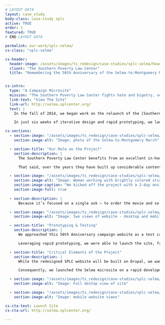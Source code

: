 ```yaml
---
# LAYOUT DATA
layout: case_study
body-class: case-study splc
active: TRUE
order: 1
featured: TRUE
# END LAYOUT DATA

permalink: our-work/splc-selma/
cs-class: "splc-selma"

cs-header:
  header-image: /assets/images/ts_redesign/case-studies/splc-selma/header1.jpg
  client: "The Southern Poverty Law Center"
  title: "Remembering the 50th Anniversary of the Selma-to-Montgomery March"


cs-intro:
  type: "A Campaign Microsite"
  mission: "The Southern Poverty Law Center fights hate and bigotry, seeking justice for the most vulnerable members of our society."
  link-text: "View The Site"
  link-url: http://selma.splcenter.org/
  text: | 
    In the fall of 2014, we began work on the relaunch of the [Southern Poverty Law Center](http://splcenter.org/) (SPLC) website. Early in the project we recognized that SPLC’s celebration of the 50th Anniversary of the Selma-to-Montgomery March presented a unique opportunity for us to both tell a visually compelling story and to user test the design and content elements we are proposing for the overall website redesign.

    In just six weeks of iterative design and rapid prototyping, we launched the “[Selma: The Bridge to the Ballot](http://selma.splcenter.org/)” campaign site in March of 2015.

cs-sections:
  - section-image: "/assets/images/ts_redesign/case-studies/splc-selma/inline1.jpg"
    section-image-alt: "Image: photo of the Selma-to-Montgomery March"

  - section-title: "Our Role on the Project"
    section-description: |
      The Southern Poverty Law Center benefits from an excellent in-house graphic design team, as well as a top-notch digital communications team. They have some of the highest-quality and most compelling multimedia assets of any organization with whom we’ve worked. Their story and their approach to advocacy could not be stronger.

      That said, over the years they have built up considerable content and have experimented with a broad range of messaging strategies. In coming to us, they needed to step back and rethink their approach to content strategy. To structure the story itself, we combined work we had done to define the SPLC’s audiences and available assets culled from a content audit while keeping in mind that the goals of a campaign website are different from the goals of a full site.

  - section-image: "/assets/images/ts_redesign/case-studies/splc-selma/full1.jpg"
    section-image-alt: "Image: Woman working with brightly colored sticky notes during project discovery phase"
    section-image-caption: "We kicked off the project with a 2-day onsite discovery engagement with the SPLC team"
    section-image-full: true
      
  - section-description: |
      Because it’s focused on a single ask – to order the movie and so expand the SPLC’s list of supporters – we determined it was best to strip away most of the opportunities to explore other areas of the SPLC’s work and let the story of the March itself persuade users to take that action. The strategy work we had already completed allowed us to develop the campaign more quickly than would otherwise have been possible, to gorgeous effect.

  - section-image: "/assets/images/ts_redesign/case-studies/splc-selma/inline2.jpg"
    section-image-alt: "Image: two views of website - desktop and mobile"

  - section-title: "Prototyping & Testing"
    section-description: |
      We approached this 50th Anniversary campaign website as a test case for a number of visual storytelling elements that we are proposing for the overall SPLC redesign. 

      Leveraging rapid prototyping, we were able to launch the site, from ideation to completion, in just 6 weeks. The user feedback and metrics we collect from this microsite will inform our iterative design of the main website.

  - section-title: "Critical Elements of the Project"
    section-description: |
      While the redesigned SPLC website will be built on Drupal, we wanted to launch this more experimental website on the lightest platform possible, such that we could focus SPLC’s energy and resources on visual storytelling and content strategy. 

      Consequently, we launched the Selma microsite on a rapid development platform, Jekyll. By leveraging Jekyll, we were also able to cut engineering costs by 300%.

  - section-image: "/assets/images/ts_redesign/case-studies/splc-selma/inline3.jpg"
    section-image-alt: "Image: Full destop view of site"

  - section-image: "/assets/images/ts_redesign/case-studies/splc-selma/inline4.jpg"
    section-image-alt: "Image: mobile website views"

cs-cta-text: Launch Site
cs-cta-url: http://selma.splcenter.org/

---
```

